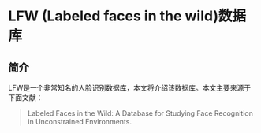 # LFW (Labeled faces in the wild)数据库

## 简介

LFW是一个非常知名的人脸识别数据库，本文将介绍该数据库。本文主要来源于下面文献：

> Labeled Faces in the Wild: A Database for Studying Face Recognition in Unconstrained Environments.



